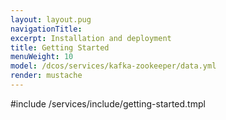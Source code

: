 ```yaml
---
layout: layout.pug
navigationTitle:
excerpt: Installation and deployment 
title: Getting Started
menuWeight: 10
model: /dcos/services/kafka-zookeeper/data.yml
render: mustache
---
```


#include /services/include/getting-started.tmpl
